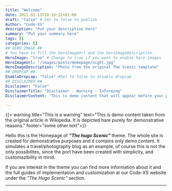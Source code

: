 ```yaml
---
title: "Welcome"
date: 2021-02-13T10:16:22+01:00
draft: "false" # Set to false to publish
Author: "Code-XS"
description: "Put your description here" 
summary: "Put your summary here" 
tags: [] 
categories: [] 
## HERO IMAGE ##
# You have to fill the heroImageUrl and the heroImageDescription.
HeroImage: "true" # Change to true if you want to enable hero images
HeroImageUrl: "/images/posts/Homepage/night.jpg"
HeroImageDescription: "Photo from the original The Scenic template"
## DROPCAP ##
EnableDropcap: "false" #Set to false to disable dropcap
## DISCLAIMER ##
Disclaimer: "False"
DisclaimerTitle: "Disclaimer - Warning - Informing"
DisclaimerContent: "This is demo content that will appear before your post and will act as a user warning/informing text"

---
```

{{< warning title="This is a warning" text="This is demo content taken from the original article in Wikipedia. It is depicted hare purely for demonstrative reasons." footer="some other text">}}

Hello this is the Homepage of ***"The hugo Scenic"*** theme. 
The whole site is created for demonstrative purposes and it contains only demo content. It simulates a travel/photography blog as an example, of course this is not the only possibilites, since the port have been created with simplicity, and customazibility in mind.

If you are interest in the theme you can find more information about it and the full guides of implementation and customization at our Code-XS website under the *"The Hugo Scenic"* section.

---